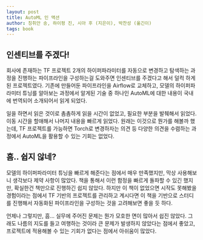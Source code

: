 ```yaml
---
layout: post
title: AutoML 인 액션 
author: 칭취안 송, 하이펑 진, 시아 후 (지은이), 박찬성 (옮긴이)
tags: book
---
```


## 인센티브를 주겠다!

회사에 존재하는 TF 프로젝트 2개의 하이퍼파라미터를 자동으로 변경하고 탐색하는 과정을 진행하는 파이프라인을 구성하는걸 도와주면 인센티브를 주겠다고 해서 덜컥 하게된 프로젝트였다. 기존에 만들어둔 파이프라인을 Airflow로 교체하고, 모델의 하이퍼파라미터 튜닝를 알아보는 과정에서 알게된 기술 중 하나인 AutoML에 대한 내용이 국내에 번역되어 소개되어서 읽게 되었다.

일을 하면서 읽은 것이로 촘촘하게 읽을 시간이 없었고, 필요한 부분을 발췌해서 읽었다. 이동 시간을 할애해서 나머지 내용을 빠르게 읽었다. 원래는 이것으로 뭔가를 해볼까 했는데, TF 프로젝트를 가능하면 Torch로 변경하자는 의견 등 다양한 의견을 수렴하는 과정에서 AutoML을 활용할 수 있는 기회는 없었다.

## 흠.. 쉽지 않네?

모델의 하이퍼파라미터 튜닝을 빠르게 해준다는 점에서 매우 만족했지만, 막상 사용해보니 생각보다 제약 사항이 많았다. 책을 통해서 이런 함정을 빠르게 돌파할 수 있긴 했지만, 확실한건 책만으로 진행하긴 쉽지 않았다. 하지만 이 책이 없었으면 시작도 못해봤을 경험이라는 점에서 TF 기반의 프로젝트를 관리하고 계시다면 이 책을 기반으로 스터디를 진행해서 자동화된 파이프라인을 구성하는 것을 고려해보면 좋을 듯 하다.

언제나 그렇지만, 흠... 실무에 주어진 문제는 뭔가 모호한 면이 많아서 쉽진 않았다. 그래도 나름의 지도를 들고 여행하는 것이라 큰 문제가 발생하지 않았다는 점에서 좋았고, 프로젝트에 적용해볼 수 있는 기회가 없다는 점에서 아쉬움이 많았다.
